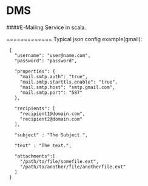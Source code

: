 # DMS
####E-Mailing Service in scala.

=============
Typical json config example(gmail):
```
 {
   "username": "user@name.com",
   "password": "password",
 
   "properties": {
     "mail.smtp.auth": "true",
     "mail.smtp.starttls.enable": "true",
     "mail.smtp.host": "smtp.gmail.com",
     "mail.smtp.port": "587"
   },
 
   "recipients": [
     "recipient1@domain.com",
     "recipient2@domain.com"
   ],
 
   "subject" : "The Subject.",
 
   "text" : "The text.",
 
   "attachments":[
     "/path/to/file/somefile.ext",
     "/path/to/another/file/anotherfile.ext"
   ]
 }
```
